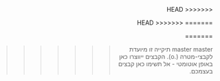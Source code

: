 <div dir="rtl">
<<<<<<< HEAD

=======
<<<<<<< HEAD

=======
>>>>>>> master
>>>>>>> master
תיקייה זו מיועדת לקבצי-מטרה (.o).
הקבצים ייווצרו כאן באופן אוטומטי - אל תשימו כאן קבצים בעצמכם.
</div>